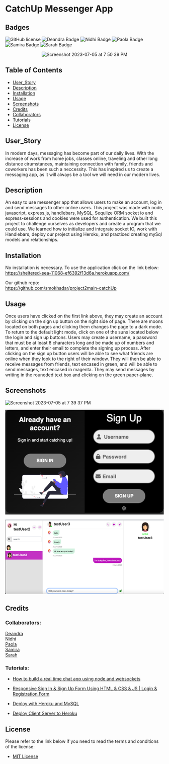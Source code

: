 # CatchUp Messenger App 
## Badges
![GitHub license](https://img.shields.io/badge/license-MIT-blue.svg)
![Deandra Badge](https://img.shields.io/badge/socket_io-Deandra-red)
![Nidhi Badge](https://img.shields.io/badge/UI/socket_io-Nidhi-pink)
![Paola Badge](https://img.shields.io/badge/front_end-Paola-orange)
![Samira Badge](https://img.shields.io/badge/model/routes-Samira-purple)
![Sarah Badge](https://img.shields.io/badge/model/routes-Sarah-green)



<p align="center" width="100%">
<img width="357" alt="Screenshot 2023-07-05 at 7 50 39 PM" src="https://github.com/smokhadar/project2main/assets/35505692/3a1b78e6-5806-48cb-93ce-4c5bca991a9c">
</p>

## Table of Contents
- [User_Story](#user_story)
- [Description](#description)
- [Installation](#installation)
- [Usage](#usage)
- [Screenshots](#screenshots)
- [Credits](#credits)
- [Collaborators](#collaborators)
- [Tutorials](#tutorials)
- [License](#license)


## User_Story
In modern days, messaging has become part of our daily lives. With the increase of work from home jobs, classes online, traveling and other long distance cirumstances, maintaining connection with family, friends and coworkers has been such a neccessity. This has inspired us to create a messaging app, as it will always be a tool we will need in our modern lives. 


## Description
An easy to use messenger app that allows users to make an account, log in and send messages to other online users. This project was made with node, javascript, express.js, handlebars, MySQL, Sequlize ORM socket io and express-sessions and cookies were used for authentication. We built this project to challenge ourselves as developers and create a program that we could use. We learned how to initialize and integrate socket IO, work with Handlebars, deploy our project using Heroku, and practiced creating mySql models and relationships.


## Installation  

No installation is necessary. To use the application click on the link below:  
https://sheltered-sea-11068-ef6392f13d6a.herokuapp.com/  

Our github repo:   
https://github.com/smokhadar/project2main-catchUp


## Usage
Once users have clicked on the first link above, they may create an account by clicking on the sign up button on the right side of page. There are moons located on both pages and clicking them changes the page to a dark mode. To return to the default light mode, click on one of the suns located below the login and sign up buttons. Users may create a username, a password that must be at least 8 characters long and be made up of numbers and letters, and enter their email to complete the signing up process. After clicking on the sign up button users will be able to see what friends are online when they look to the right of their window. They will then be able to receive messages from friends, text encased in green, and will be able to send messages, text encased in magenta. They may send messages by writing in the rouneded text box and clicking on the green paper-plane.


## Screenshots
<img width="1025" alt="Screenshot 2023-07-05 at 7 39 37 PM" src="https://github.com/smokhadar/project2main/assets/35505692/c143d4e6-a3d4-44c4-a0ef-70ce90df9902">

<p align="center">
  <img src="./frontend/public/style/images/dark-mode-pic.png" alt="Alt Text">
</p>


![chat-between-users](/frontend/public/style/images/chat-shot.png)  


## Credits  


### Collaborators:  

[Deandra](https://github.com/ddiedrick)  
[Nidhi](https://github.com/shahnidhi20)  
[Paola](https://github.com/perfectblue0)  
[Samira](https://github.com/smokhadar)     
[Sarah](https://github.com/minutemin)


### Tutorials:  

- [How to build a real time chat app using node and websockets](https://www.cometchat.com/tutorials/how-to-build-a-chat-app-with-websockets-and-node-js)

- [Responsive Sign In & Sign Up Form Using HTML & CSS & JS |  Login & Registration Form ](https://www.youtube.com/watch?v=aAyxSExhwW4)  

- [Deploy with Heroku and MySQL](https://coding-boot-camp.github.io/full-stack/heroku/deploy-with-heroku-and-mysql)  
 
- [Deploy Client Server to Heroku](https://www.youtube.com/watch?v=GJwHevf2wYE)  

## License

Please refer to the link below if you need to read the terms and conditions of the license:
- [MIT License](https://opensource.org/licenses/MIT)

